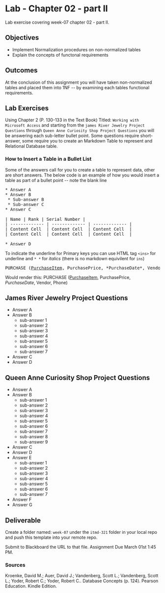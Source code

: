 # Lab - Chapter 02 - part II

Lab exercise covering week-07 chapter 02 - part II.

## Objectives

* Implement Normalization procedures on non-normalized tables
* Explain the concepts of functonal requirements

## Outcomes

At the conclusion of this assignment you will have taken non-normalized tables and placed them into 1NF -- by examining each tables functional requirements.

## Lab Exercises

Using Chapter 2 (P. 130-133 in the Text Book) Titled: `Working with Microsoft Access` and starting from the `james River Jewelry Project Questions` through `Queen Anne Curiosity Shop Project Questions` you will be answering each sub-letter bullet point. Some questions require short-answer, some require you to create an Markdown Table to represent and Relational Database table. 

### How to Insert a Table in a Bullet List

Some of the answers call for you to create a table to represent data, other are short answers.  The below code is an example of how you would insert a table as part of a bullet point -- note the blank line

<pre>
* Answer A
* Answer B
 * Sub-answer B
 * Sub-answer C
* Answer C

| Name | Rank | Serial Number |
| ------------- | ------------- | ------------- |
| Content Cell  | Content Cell  | Content Cell  |
| Content Cell  | Content Cell  | Content Cell  |

* Answer D
</pre>

To indicate the underline for Primary keys you can use HTML tag `<ins>` for underline and `* *` for *italics* (there is no markdown equivilent for `ins`)

<pre>
PURCHASE (<ins>PurchaseItem</ins>, PurchasePrice, *PurchaseDate*, Vendor, Phone) 
</pre>

Would render this: PURCHASE (<ins>PurchaseItem</ins>, PurchasePrice, *PurchaseDate*, Vendor, Phone) 

## James River Jewelry Project Questions

* Answer A
* Answer B
  * sub-answer 1
  * sub-answer 2
  * sub-answer 3
  * sub-answer 4
  * sub-answer 5
  * sub-answer 6
  * sub-answer 7
* Answer C
* Answer D

## Queen Anne Curiosity Shop Project Questions

* Answer A
* Answer B
  * sub-answer 1
  * sub-answer 2
  * sub-answer 3
  * sub-answer 4
  * sub-answer 5
  * sub-answer 6
  * sub-answer 7
  * sub-answer 8
  * sub-answer 9
* Answer C
* Answer D
* Answer E
  * sub-answer 1
  * sub-answer 2
  * sub-answer 3
  * sub-answer 4
  * sub-answer 5
  * sub-answer 6
  * sub-answer 7
* Answer F
* Answer G


## Deliverable

Create a folder named: `week-07` under the `itmd-321` folder in your local repo and push this template into your remote repo.

Submit to Blackboard the URL to that file.  Assignment Due March 01st 1:45 PM.

### Sources

Kroenke, David M.; Auer, David J.; Vandenberg, Scott L.; Vandenberg, Scott L.; Yoder, Robert C.; Yoder, Robert C.. Database Concepts (p. 124). Pearson Education. Kindle Edition. 